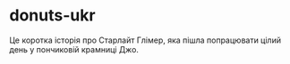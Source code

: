 # donuts-ukr
Це коротка історія про Старлайт Глімер, яка пішла попрацювати цілий день у пончиковій крамниці Джо.
